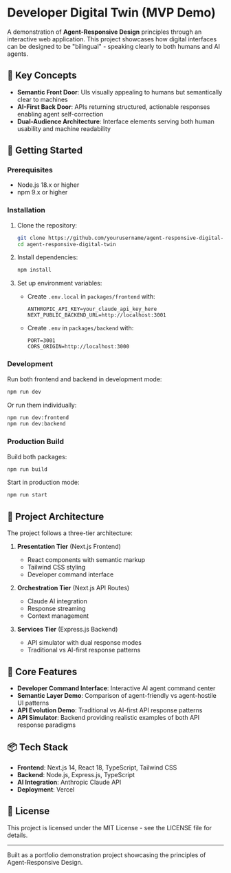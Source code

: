 # Developer Digital Twin (MVP Demo)

A demonstration of **Agent-Responsive Design** principles through an interactive web application. This project showcases how digital interfaces can be designed to be "bilingual" - speaking clearly to both humans and AI agents.

## 🌟 Key Concepts

- **Semantic Front Door**: UIs visually appealing to humans but semantically clear to machines
- **AI-First Back Door**: APIs returning structured, actionable responses enabling agent self-correction
- **Dual-Audience Architecture**: Interface elements serving both human usability and machine readability

## 🚀 Getting Started

### Prerequisites

- Node.js 18.x or higher
- npm 9.x or higher

### Installation

1. Clone the repository:
   ```bash
   git clone https://github.com/yourusername/agent-responsive-digital-twin.git
   cd agent-responsive-digital-twin
   ```

2. Install dependencies:
   ```bash
   npm install
   ```

3. Set up environment variables:
   - Create `.env.local` in `packages/frontend` with:
     ```
     ANTHROPIC_API_KEY=your_claude_api_key_here
     NEXT_PUBLIC_BACKEND_URL=http://localhost:3001
     ```
   - Create `.env` in `packages/backend` with:
     ```
     PORT=3001
     CORS_ORIGIN=http://localhost:3000
     ```

### Development

Run both frontend and backend in development mode:
```bash
npm run dev
```

Or run them individually:
```bash
npm run dev:frontend
npm run dev:backend
```

### Production Build

Build both packages:
```bash
npm run build
```

Start in production mode:
```bash
npm run start
```

## 📐 Project Architecture

The project follows a three-tier architecture:

1. **Presentation Tier** (Next.js Frontend)
   - React components with semantic markup
   - Tailwind CSS styling
   - Developer command interface

2. **Orchestration Tier** (Next.js API Routes)
   - Claude AI integration
   - Response streaming
   - Context management

3. **Services Tier** (Express.js Backend)
   - API simulator with dual response modes
   - Traditional vs AI-first response patterns

## 🧩 Core Features

- **Developer Command Interface**: Interactive AI agent command center
- **Semantic Layer Demo**: Comparison of agent-friendly vs agent-hostile UI patterns
- **API Evolution Demo**: Traditional vs AI-first API response patterns
- **API Simulator**: Backend providing realistic examples of both API response paradigms

## 📦 Tech Stack

- **Frontend**: Next.js 14, React 18, TypeScript, Tailwind CSS
- **Backend**: Node.js, Express.js, TypeScript
- **AI Integration**: Anthropic Claude API
- **Deployment**: Vercel

## 📄 License

This project is licensed under the MIT License - see the LICENSE file for details.

---

Built as a portfolio demonstration project showcasing the principles of Agent-Responsive Design.

